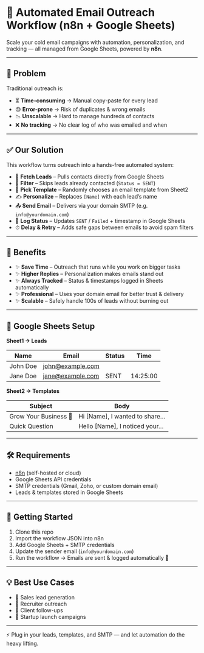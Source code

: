 # 📧 Automated Email Outreach Workflow (n8n + Google Sheets)

Scale your cold email campaigns with automation, personalization, and tracking — all managed from Google Sheets, powered by **n8n**.

---

## 🚨 Problem

Traditional outreach is:

- ⏳ **Time-consuming** → Manual copy-paste for every lead  
- 😓 **Error-prone** → Risk of duplicates & wrong emails  
- 📉 **Unscalable** → Hard to manage hundreds of contacts  
- ❌ **No tracking** → No clear log of who was emailed and when  

---

## ✅ Our Solution

This workflow turns outreach into a hands-free automated system:

- 📂 **Fetch Leads** – Pulls contacts directly from Google Sheets  
- 🚦 **Filter** – Skips leads already contacted (`Status = SENT`)  
- 🎲 **Pick Template** – Randomly chooses an email template from Sheet2  
- ✍️ **Personalize** – Replaces `[Name]` with each lead’s name  
- 📤 **Send Email** – Delivers via your domain SMTP (e.g. `info@yourdomain.com`)  
- 📝 **Log Status** – Updates `SENT` / `Failed` + timestamp in Google Sheets  
- ⏱ **Delay & Retry** – Adds safe gaps between emails to avoid spam filters  

---

## 🎯 Benefits

- ✨ **Save Time** – Outreach that runs while you work on bigger tasks  
- ✨ **Higher Replies** – Personalization makes emails stand out  
- ✨ **Always Tracked** – Status & timestamps logged in Sheets automatically  
- ✨ **Professional** – Uses your domain email for better trust & delivery  
- ✨ **Scalable** – Safely handle 100s of leads without burning out  

---

## 📂 Google Sheets Setup

**Sheet1 → Leads**

| Name     | Email             | Status | Time     |
|----------|------------------|--------|----------|
| John Doe | john@example.com |        |          |
| Jane Doe | jane@example.com | SENT   | 14:25:00 |

**Sheet2 → Templates**

| Subject               | Body                           |
|------------------------|--------------------------------|
| Grow Your Business 🚀 | Hi [Name], I wanted to share… |
| Quick Question        | Hello [Name], I noticed your… |

---

## 🛠 Requirements

- [n8n](https://n8n.io) (self-hosted or cloud)  
- Google Sheets API credentials  
- SMTP credentials (Gmail, Zoho, or custom domain email)  
- Leads & templates stored in Google Sheets  

---

## 🚀 Getting Started

1. Clone this repo  
2. Import the workflow JSON into n8n  
3. Add Google Sheets + SMTP credentials  
4. Update the sender email (`info@yourdomain.com`)  
5. Run the workflow → Emails are sent & logged automatically 🎉  

---

## 💡 Best Use Cases

- 📩 Sales lead generation  
- 👔 Recruiter outreach  
- 🤝 Client follow-ups  
- 📢 Startup launch campaigns  

---

⚡ Plug in your leads, templates, and SMTP — and let automation do the heavy lifting.
